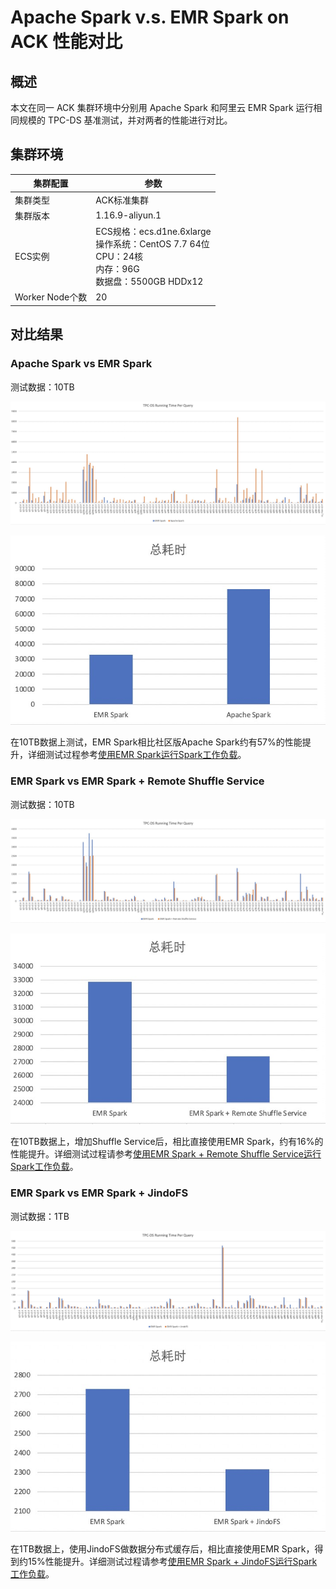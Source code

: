 # Apache Spark v.s. EMR Spark on ACK 性能对比

## 概述

本文在同一 ACK 集群环境中分别用 Apache Spark 和阿里云 EMR Spark 运行相同规模的 TPC-DS 基准测试，并对两者的性能进行对比。

## 集群环境

| 集群配置        | 参数                                                         |
| --------------- | ------------------------------------------------------------ |
| 集群类型        | ACK标准集群                                                  |
| 集群版本        | 1.16.9-aliyun.1                                              |
| ECS实例         | ECS规格：ecs.d1ne.6xlarge<br>操作系统：CentOS 7.7 64位<br>CPU：24核<br>内存：96G<br>数据盘：5500GB HDDx12 |
| Worker Node个数 | 20                                                           |

## 对比结果

### Apache Spark vs EMR Spark

   测试数据：10TB

   ![apache-spark-per-10t](../img/apache-spark-per-10t.jpg)

   ![apache-spark-total-10t](../img/apache-spark-total-10t.jpg)

   在10TB数据上测试，EMR Spark相比社区版Apache Spark约有57%的性能提升，详细测试过程参考[使用EMR Spark运行Spark工作负载](../bestpractice/emrspark.md)。

### EMR Spark vs EMR Spark + Remote Shuffle Service

   测试数据：10TB

   ![emr-spark-rss-per-10t](../img/emr-spark-rss-per-10t.jpg)

   ![emr-spark-rss-total-10t](../img/emr-spark-rss-total-10t.jpg)

   在10TB数据上，增加Shuffle Service后，相比直接使用EMR Spark，约有16%的性能提升。详细测试过程请参考[使用EMR Spark + Remote Shuffle Service运行Spark工作负载](../bestpractice/emrspark-ess.md)。

### EMR Spark vs EMR Spark + JindoFS

   测试数据：1TB

   ![emr-spark-jindofs-per-1t](../img/emr-spark-jindofs-per-1t.jpg)

   ![emr-spark-jindofs-total-1t](../img/emr-spark-jindofs-total-1t.jpg)

   在1TB数据上，使用JindoFS做数据分布式缓存后，相比直接使用EMR Spark，得到约15%性能提升。详细测试过程请参考[使用EMR Spark + JindoFS运行Spark工作负载](../bestpractice/emrspark-jindofs.md)。
